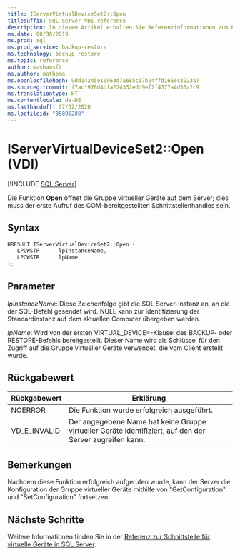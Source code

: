 ```yaml
---
title: IServerVirtualDeviceSet2::Open
titlesuffix: SQL Server VDI reference
description: In diesem Artikel erhalten Sie Referenzinformationen zum Befehl „IServerVirtualDeviceSet2::Open“.
ms.date: 08/30/2019
ms.prod: sql
ms.prod_service: backup-restore
ms.technology: backup-restore
ms.topic: reference
author: mashamsft
ms.author: mathoma
ms.openlocfilehash: 9dd14245e10963d7a685c17b24ffd1666c3223a7
ms.sourcegitcommit: f7ac1976d4bfa224332edd9ef2f4377a4d55a2c9
ms.translationtype: HT
ms.contentlocale: de-DE
ms.lasthandoff: 07/02/2020
ms.locfileid: "85896288"
---
```

# <a name="iservervirtualdeviceset2open-vdi"></a>IServerVirtualDeviceSet2::Open (VDI)

[!INCLUDE [SQL Server](../../../includes/applies-to-version/sqlserver.md)]

Die Funktion **Open** öffnet die Gruppe virtueller Geräte auf dem Server; dies muss der erste Aufruf des COM-bereitgestellten Schnittstellenhandles sein.

## <a name="syntax"></a>Syntax

```c
HRESULT IServerVirtualDeviceSet2::Open (
   LPCWSTR      lpInstanceName,
   LPCWSTR      lpName
);
```

## <a name="parameters"></a>Parameter

*lpInstanceName*: Diese Zeichenfolge gibt die SQL Server-Instanz an, an die der SQL-Befehl gesendet wird. NULL kann zur Identifizierung der Standardinstanz auf dem aktuellen Computer übergeben werden.

*lpName*: Wird von der ersten VIRTUAL_DEVICE=-Klausel des BACKUP- oder RESTORE-Befehls bereitgestellt. Dieser Name wird als Schlüssel für den Zugriff auf die Gruppe virtueller Geräte verwendet, die vom Client erstellt wurde.

## <a name="return-value"></a>Rückgabewert

|Rückgabewert | Erklärung |
|---|---|
| NOERROR | Die Funktion wurde erfolgreich ausgeführt. |
| VD_E_INVALID | Der angegebene Name hat keine Gruppe virtueller Geräte identifiziert, auf den der Server zugreifen kann. |

## <a name="remarks"></a>Bemerkungen

Nachdem diese Funktion erfolgreich aufgerufen wurde, kann der Server die Konfiguration der Gruppe virtueller Geräte mithilfe von "GetConfiguration" und "SetConfiguration" fortsetzen.

## <a name="next-steps"></a>Nächste Schritte

Weitere Informationen finden Sie in der [Referenz zur Schnittstelle für virtuelle Geräte in SQL Server](reference-virtual-device-interface.md).